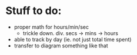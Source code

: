 # Stuff to do:

- proper math for hours/min/sec
    - trickle down. div. secs -> mins -> hours
- able to track by day (ie. not just total time spent)
- transfer to diagram something like that
